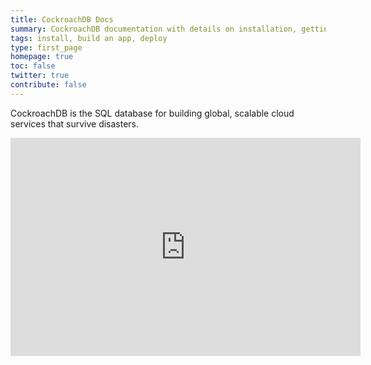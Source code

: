 ```yaml
---
title: CockroachDB Docs
summary: CockroachDB documentation with details on installation, getting started, building an app, deployment, orchestration, and more.
tags: install, build an app, deploy
type: first_page
homepage: true
toc: false
twitter: true
contribute: false
---
```


CockroachDB is the SQL database for building global, scalable cloud services that survive disasters.
<div class="landing-page">
  <div class="landing-page__tutorial">
    <a class="landing-page__tutorial--tile install" href="install-cockroachdb.html">
      <i class="landing-page__tutorial--tile-icon"></i>
      <span class="landing-page__tutorial--tile-label"></span>
    </a>
    <a class="landing-page__tutorial--tile start-cluster" href="start-a-local-cluster.html">
      <i class="landing-page__tutorial--tile-icon"></i>
      <span class="landing-page__tutorial--tile-label"></span>
    </a>
    <a class="landing-page__tutorial--tile build-app" href="build-an-app-with-cockroachdb.html">
      <i class="landing-page__tutorial--tile-icon"></i>
      <span class="landing-page__tutorial--tile-label"></span>
    </a>
  </div>
  <div class="landing-page__video-wrapper">
    <iframe width="560" height="349" src="https://www.youtube.com/embed/4R2LODwgXsM?rel=0&amp;showinfo=0" frameborder="0" allowfullscreen></iframe>
  </div>
</div>
